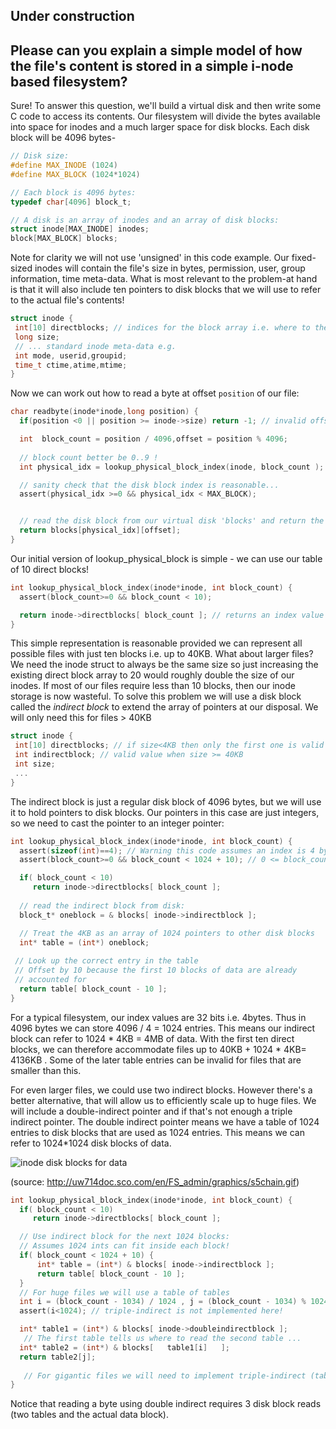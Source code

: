 ## Under construction

## Please can you explain a simple model of how the file's content is stored in a simple i-node based filesystem?

Sure! To answer this question, we'll build a virtual disk and then write some C code to access its contents. Our filesystem will divide the bytes available into space for inodes and a much larger space for disk blocks. Each disk block will be 4096 bytes- 

```C
// Disk size:
#define MAX_INODE (1024)
#define MAX_BLOCK (1024*1024)

// Each block is 4096 bytes:
typedef char[4096] block_t;

// A disk is an array of inodes and an array of disk blocks:
struct inode[MAX_INODE] inodes;
block[MAX_BLOCK] blocks;
```

Note for clarity we will not use 'unsigned' in this code example. Our fixed-sized inodes will contain the file's size in bytes, permission, user, group information, time meta-data. What is most relevant to the problem-at hand is that it will also include ten pointers to disk blocks that we will use to refer to the actual file's contents!

```C
struct inode {
 int[10] directblocks; // indices for the block array i.e. where to the find the file's content
 long size;
 // ... standard inode meta-data e.g.
 int mode, userid,groupid;
 time_t ctime,atime,mtime;
}
```
Now we can work out how to read a byte at offset `position` of our file:
```C
char readbyte(inode*inode,long position) {
  if(position <0 || position >= inode->size) return -1; // invalid offset

  int  block_count = position / 4096,offset = position % 4096;
  
  // block count better be 0..9 !
  int physical_idx = lookup_physical_block_index(inode, block_count );

  // sanity check that the disk block index is reasonable...
  assert(physical_idx >=0 && physical_idx < MAX_BLOCK);


  // read the disk block from our virtual disk 'blocks' and return the specific byte
  return blocks[physical_idx][offset];
}
```
Our initial version of lookup_physical_block is simple - we can use our table of 10 direct blocks!

```C
int lookup_physical_block_index(inode*inode, int block_count) {
  assert(block_count>=0 && block_count < 10);

  return inode->directblocks[ block_count ]; // returns an index value between [0,MAX_BLOCK)
}
```


This simple representation is reasonable provided we can represent all possible files with just ten blocks i.e. up to 40KB. What about larger files? We need the inode struct to always be the same size so just increasing the existing direct block array to 20 would roughly double the size of our inodes. If most of our files require less than 10 blocks, then our inode storage is now wasteful. To solve this problem we will use a disk block called the *indirect block* to extend the array of pointers at our disposal. We will only need this for files > 40KB


```C
struct inode {
 int[10] directblocks; // if size<4KB then only the first one is valid
 int indirectblock; // valid value when size >= 40KB
 int size;
 ...
}
```

The indirect block is just a regular disk block of 4096 bytes, but we will use it to hold pointers to disk blocks. Our pointers in this case are just integers, so we need to cast the pointer to an integer pointer:


```C
int lookup_physical_block_index(inode*inode, int block_count) {
  assert(sizeof(int)==4); // Warning this code assumes an index is 4 bytes!
  assert(block_count>=0 && block_count < 1024 + 10); // 0 <= block_count< 1034

  if( block_count < 10)
     return inode->directblocks[ block_count ];
  
  // read the indirect block from disk:
  block_t* oneblock = & blocks[ inode->indirectblock ];

  // Treat the 4KB as an array of 1024 pointers to other disk blocks
  int* table = (int*) oneblock;
  
 // Look up the correct entry in the table
 // Offset by 10 because the first 10 blocks of data are already 
 // accounted for
  return table[ block_count - 10 ];
}
```


For a typical filesystem, our index values are 32 bits i.e. 4bytes. Thus in 4096 bytes we can store 4096 / 4 = 1024 entries.
This means our indirect block can refer to 1024 * 4KB = 4MB of data. With the first ten direct blocks, we can therefore accommodate files up to 40KB + 1024 * 4KB= 4136KB . Some of the later table entries can be invalid for files that are smaller than this. 

For even larger files, we could use two indirect blocks. However there's a better alternative, that will allow us to efficiently scale up to huge files. We will include a double-indirect pointer and if that's not enough a triple indirect pointer. The double indirect pointer means we have a table of 1024 entries to disk blocks that are used as 1024 entries. This means we can refer to 1024*1024 disk blocks of data.

![inode disk blocks for data](http://uw714doc.sco.com/en/FS_admin/graphics/s5chain.gif)

(source: http://uw714doc.sco.com/en/FS_admin/graphics/s5chain.gif)

```C
int lookup_physical_block_index(inode*inode, int block_count) {
  if( block_count < 10)
     return inode->directblocks[ block_count ];

  // Use indirect block for the next 1024 blocks:
  // Assumes 1024 ints can fit inside each block!
  if( block_count < 1024 + 10) {   
      int* table = (int*) & blocks[ inode->indirectblock ];
      return table[ block_count - 10 ];
  }
  // For huge files we will use a table of tables
  int i = (block_count - 1034) / 1024 , j = (block_count - 1034) % 1024;
  assert(i<1024); // triple-indirect is not implemented here!

  int* table1 = (int*) & blocks[ inode->doubleindirectblock ];
   // The first table tells us where to read the second table ...
  int* table2 = (int*) & blocks[   table1[i]   ];
  return table2[j];
 
   // For gigantic files we will need to implement triple-indirect (table of tables of tables)
}
```
Notice that reading a byte using double indirect requires 3 disk block reads (two tables and the actual data block).



